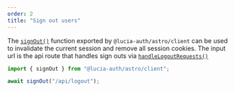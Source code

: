 ```yaml
---
order: 2
title: "Sign out users"
---
```


The [`signOut()`](/astro/api-reference/client-api#signout) function exported by `@lucia-auth/astro/client` can be used to invalidate the current session and remove all session cookies. The input url is the api route that handles sign outs via [`handleLogoutRequests()`](/astro/api-reference/server-api#handlelogoutrequests)

```ts
import { signOut } from "@lucia-auth/astro/client";

await signOut("/api/logout");
```